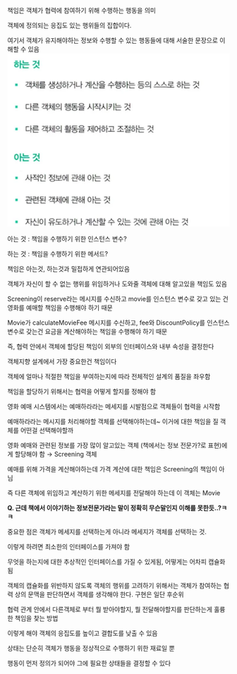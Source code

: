 책임은 객체가 협력에 참여하기 위해 수행하는 행동을 의미

객체에 정의되는 응집도 있는 행위들의 집합이다.

여기서 객체가 유지해야하는 정보와 수행할 수 있는 행동들에 대해 서술한 문장으로 이해할 수 있음
![img.png](../../../../assets/재성/img09.png)

아는 것 : 책임을 수행하기 위한 인스턴스 변수?

하는 것 : 책임을 수행하기 위한 메서드?

책임은 아는것, 하는것과 밀접하게 연관되어있음

객체가 자신이 할 수 없는 행위를 위임하거나 도와줄 객체에 대해 알고있을 책임도 있음

Screening이 reserve라는 메시지를 수신하고 movie를 인스턴스 변수로 갖고 있는 건 영화를 예매할 책임을 수행해야 하기 때문

Movie가 calculateMovieFee 메시지를 수신하고, fee와 DiscountPolicy를 인스턴스 변수로 갖는건 요금을 계산해야하는 책임을 수행해야 하기 때문

즉, 협력 안에서 객체에 할당된 책임이 외부의 인터페이스와 내부 속성을 결정한다

객체지향 설계에서 가장 중요한건 책임이다

객체에 얼마나 적절한 책임을 부여하는지에 따라 전체적인 설계의 품질을 좌우함

책임을 할당하기 위해서는 협력을 어떻게 할지를 정해야 함

영화 예매 시스템에서는 예매하라라는 메세지를 시발점으로 객체들이 협력을 시작함

예매하라라는 메시지를 처리해야할 객체를 선택해야하는데~ 이거에 대한 책임을 질 객체를 어떤걸 선택해야할까

영화 예매와 관련된 정보를 가장 많이 알고있는 객체 (책에서는 정보 전문가?로 표현)에게 할당해야 함 → Screening 객체

예매를 위해 가격을 계산해야하는데 가격 계산에 대한 책임은 Screening의 책임이 아님

즉 다른 객체에 위임하고 계산하기 위한 메세지를 전달해야 하는데 이 객체는 Movie

**Q. 근데 책에서 이야기하는 정보전문가라는 말이 정확히 무슨말인지 이해를 못한듯..?ㅋㅋ**

중요한 점은 객체가 메세지를 선택하는게 아니라 메세지가 객체를 선택하는 것.

이렇게 하려면 최소한의 인터페이스를 가져야 함

무엇을 하는지에 대한 추상적인 인터페이스를 가질 수 있게됨, 어떻게는 어차피 캡슐화됨

객체의 캡슐화를 위반하지 않도록 객체의 행위를 고려하기 위해서는 객체가 참여하는 협력 상의 문맥을 판단하면서 객체를 생각해야 한다. 구현은 일단 후순위

협력 관계 안에서 다른객체로 부터 뭘 받아야할지, 뭘 전달해야할지를 판단하는게 훌륭한 책임을 찾는 방법

이렇게 해야 객체의 응집도를 높이고 결합도를 낮출 수 있음

상태는 단순히 객체가 행동을 정상적으로 수행하기 위한 재료일 뿐

행동이 먼저 정의가 되어야 그에 필요한 상태들을 결정할 수 있다